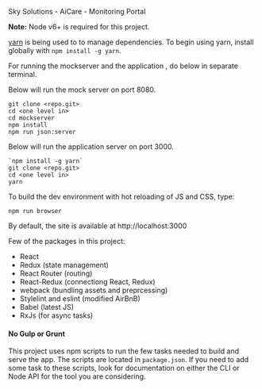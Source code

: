 Sky Solutions - AiCare - Monitoring Portal

**Note:** Node v6+ is required for this project.

[yarn](https://code.facebook.com/posts/1840075619545360) is being used to to manage dependencies. To begin using yarn, install globally with `npm install -g yarn`.

For running the mockserver and the application , do below in separate terminal. 

Below will run the mock server on port 8080.
```
git clone <repo.git>
cd <one level in>
cd mockserver
npm install
npm run json:server
```

Below will run the application server on port 3000.
```
`npm install -g yarn`
git clone <repo.git>
cd <one level in>
yarn
```


To build the dev environment with hot reloading of JS and CSS, type:

`npm run browser`

By default, the site is available at http://localhost:3000

Few of the packages in this project:

- React
- Redux (state management)
- React Router (routing)
- React-Redux (connectiong React, Redux)
- webpack (bundling assets and preprcessing)
- Stylelint and eslint (modified AirBnB)
- Babel (latest JS)
- RxJs (for async tasks)

#### No Gulp or Grunt
This project uses npm scripts to run the few tasks needed to build and serve the app. The scripts are located in `package.json`. If you need to add some task to these scripts, look for documentation on either the CLI or Node API for the tool you are considering.
